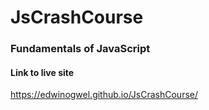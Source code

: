 # JsCrashCourse
### Fundamentals of JavaScript
#### Link to live site
https://edwinogwel.github.io/JsCrashCourse/
